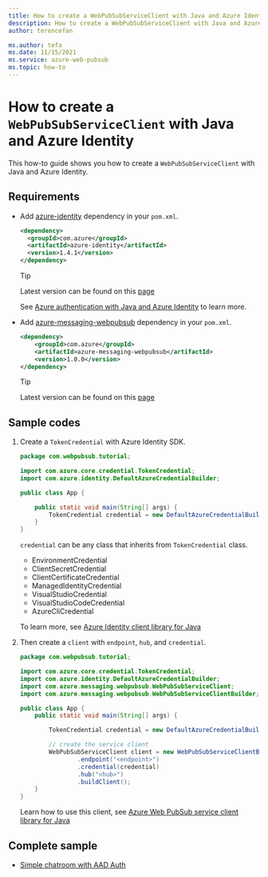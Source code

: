 ```yaml
---
title: How to create a WebPubSubServiceClient with Java and Azure Identity
description: How to create a WebPubSubServiceClient with Java and Azure Identity
author: terencefan

ms.author: tefa
ms.date: 11/15/2021
ms.service: azure-web-pubsub
ms.topic: how-to
---
```


# How to create a `WebPubSubServiceClient` with Java and Azure Identity

This how-to guide shows you how to create a `WebPubSubServiceClient` with Java and Azure Identity.

## Requirements

- Add [azure-identity](https://mvnrepository.com/artifact/com.azure/azure-identity) dependency in your `pom.xml`.

  ```xml
  <dependency>
    <groupId>com.azure</groupId>
    <artifactId>azure-identity</artifactId>
    <version>1.4.1</version>
  </dependency>
  ```

  > [!Tip]
  > Latest version can be found on this [page](https://mvnrepository.com/artifact/com.azure/azure-identity)

  See [Azure authentication with Java and Azure Identity](/azure/developer/java/sdk/identity) to learn more.

- Add [azure-messaging-webpubsub](https://mvnrepository.com/artifact/com.azure/azure-messaging-webpubsub) dependency in your `pom.xml`.

  ```xml
  <dependency>
      <groupId>com.azure</groupId>
      <artifactId>azure-messaging-webpubsub</artifactId>
      <version>1.0.0</version>
  </dependency>
  ```

  > [!Tip]
  > Latest version can be found on this [page](https://mvnrepository.com/artifact/com.azure/azure-messaging-webpubsub)

## Sample codes

1. Create a `TokenCredential` with Azure Identity SDK.

    ```java
    package com.webpubsub.tutorial;

    import com.azure.core.credential.TokenCredential;
    import com.azure.identity.DefaultAzureCredentialBuilder;

    public class App {

        public static void main(String[] args) {
            TokenCredential credential = new DefaultAzureCredentialBuilder().build();
        }
    }
    ```

    `credential` can be any class that inherits from `TokenCredential` class.

    - EnvironmentCredential
    - ClientSecretCredential
    - ClientCertificateCredential
    - ManagedIdentityCredential
    - VisualStudioCredential
    - VisualStudioCodeCredential
    - AzureCliCredential

    To learn more, see [Azure Identity client library for Java](/java/api/overview/azure/identity-readme)

2. Then create a `client` with `endpoint`, `hub`, and `credential`. 

    ```Java
    package com.webpubsub.tutorial;

    import com.azure.core.credential.TokenCredential;
    import com.azure.identity.DefaultAzureCredentialBuilder;
    import com.azure.messaging.webpubsub.WebPubSubServiceClient;
    import com.azure.messaging.webpubsub.WebPubSubServiceClientBuilder;

    public class App {
        public static void main(String[] args) {

            TokenCredential credential = new DefaultAzureCredentialBuilder().build();

            // create the service client
            WebPubSubServiceClient client = new WebPubSubServiceClientBuilder()
                    .endpoint("<endpoint>")
                    .credential(credential)
                    .hub("<hub>")
                    .buildClient();
        }
    }
    ```

    Learn how to use this client, see [Azure Web PubSub service client library for Java](/java/api/overview/azure/messaging-webpubsub-readme)

## Complete sample

- [Simple chatroom with AAD Auth](https://github.com/Azure/azure-webpubsub/tree/main/samples/java/chatapp-aad)